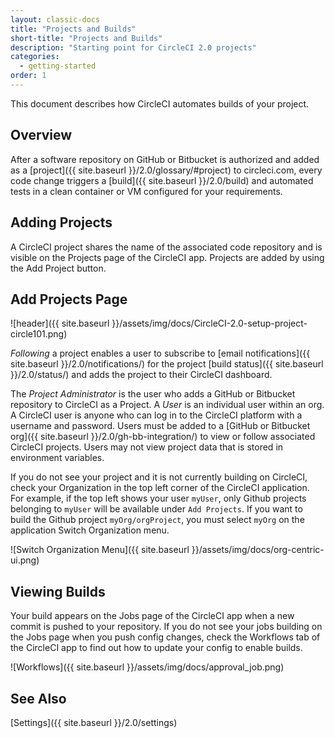 ```yaml
---
layout: classic-docs
title: "Projects and Builds"
short-title: "Projects and Builds"
description: "Starting point for CircleCI 2.0 projects"
categories:
  - getting-started
order: 1
---
```

This document describes how CircleCI automates builds of your project.

## Overview

After a software repository on GitHub or Bitbucket is authorized and added as a [project]({{ site.baseurl }}/2.0/glossary/#project) to circleci.com, every code change triggers a [build]({{ site.baseurl }}/2.0/build) and automated tests in a clean container or VM configured for your requirements.

## Adding Projects

A CircleCI project shares the name of the associated code repository and is visible on the Projects page of the CircleCI app. Projects are added by using the Add Project button.

## Add Projects Page

![header]({{ site.baseurl }}/assets/img/docs/CircleCI-2.0-setup-project-circle101.png)

*Following* a project enables a user to subscribe to [email notifications]({{ site.baseurl }}/2.0/notifications/) for the project [build status]({{ site.baseurl }}/2.0/status/) and adds the project to their CircleCI dashboard.

The *Project Administrator* is the user who adds a GitHub or Bitbucket repository to CircleCI as a Project. A *User* is an individual user within an org. A CircleCI user is anyone who can log in to the CircleCI platform with a username and password. Users must be added to a [GitHub or Bitbucket org]({{ site.baseurl }}/2.0/gh-bb-integration/) to view or follow associated CircleCI projects. Users may not view project data that is stored in environment variables.

If you do not see your project and it is not currently building on CircleCI, check your Organization in the top left corner of the CircleCI application. For example, if the top left shows your user `myUser`, only Github projects belonging to `myUser` will be available under `Add Projects`. If you want to build the Github project `myOrg/orgProject`, you must select `myOrg` on the application Switch Organization menu.

![Switch Organization Menu]({{ site.baseurl }}/assets/img/docs/org-centric-ui.png)

## Viewing Builds

Your build appears on the Jobs page of the CircleCI app when a new commit is pushed to your repository. If you do not see your jobs building on the Jobs page when you push config changes, check the Workflows tab of the CircleCI app to find out how to update your config to enable builds.

![Workflows]({{ site.baseurl }}/assets/img/docs/approval_job.png)

## See Also

[Settings]({{ site.baseurl }}/2.0/settings)